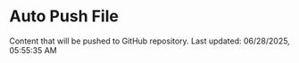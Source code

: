 # Auto Push File

Content that will be pushed to GitHub repository.
Last updated: 06/28/2025, 05:55:35 AM
